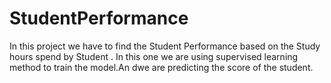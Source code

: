 # StudentPerformance
In this project we have to find the Student Performance based on the Study hours spend by Student .
In this one we are using supervised learning method to train the model.An dwe are predicting the score of the student.
